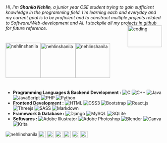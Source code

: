 _Hi, I'm ___Shanila Nehlin___, a junior year CSE student trying to gain sufficient knowledge in the programming field. I'm learning each and everyday and my current goal is to be proficient and to construct multiple projects related to Software/Web-development and AI. I stockpile all my projects in github for future reference._ 
 <img align="right" alt="coding" height= "70" width="110" src="https://thumbs.gfycat.com/BigGranularLamprey.webp">

#
<p><img float="left" src="https://github-readme-stats-git-masterrstaa-rickstaa.vercel.app/api/top-langs/?username=nehlinshanila&langs_count=100&show_icons=true&theme=tokyonight_duo&title_color=fea9f7&text_color=a8b7ff&bg_color=0D1117&hide_border=true&locale=en&layout=compact" alt="nehlinshanila" height="113em"/><img float="left" src="https://github-readme-streak-stats.herokuapp.com/?user=nehlinshanila&theme=tokyonight_duo&hide_border=true" alt="nehlinshanila" height="112em"/><img float="left" src="https://github-readme-stats-git-masterrstaa-rickstaa.vercel.app/api?username=nehlinshanila&show_icons=true&theme=tokyonight_duo&title_color=fea9f7&text_color=a8b7ff&bg_color=0D1117&hide_border=true&locale=en" alt="nehlinshanila" height="112em"/></p>

#

- **Programming Languages & Backend Development :**
 ![C](https://img.shields.io/badge/C-151824.svg?style=flat-square&logo=c)
 ![C++](https://img.shields.io/badge/C++-151824.svg?style=flat-square&logo=c%2B%2B&logoColor=302b63)
 ![Java](https://img.shields.io/badge/Java-151824.svg?style=flat-square&logo=java) 
 ![JavaScript](https://img.shields.io/badge/JavaScript-151824?style=flat-square&logo=javascript)
 ![PHP](https://img.shields.io/badge/PHP-151824?style=flat-square&logo=php)
 ![Python](https://img.shields.io/badge/Python-151824?style=flat-square&logo=python)
- **Frontend Development :**
 ![HTML](https://img.shields.io/badge/HTML5-151824?style=flat-square&logo=html5)
 ![CSS3](https://img.shields.io/badge/CSS3-151824?style=flat-square&logo=css3&logoColor=EF629F) 
 ![Bootstrap](https://img.shields.io/badge/Bootstrap-151824?style=flat-square&logo=bootstrap)
 ![React.js](https://img.shields.io/badge/React.js-151824?style=flat-square&logo=react)
 ![Threejs](https://img.shields.io/badge/Threejs-151824?style=flat-square&logo=three.js)
 ![SASS](https://img.shields.io/badge/SASS-151824.svg?style=flat-square&logo=SASS)
 ![Markdown](https://img.shields.io/badge/Markdown-151824?style=flat-square&logo=markdown&logoColor=44A08D)
- **Framework & Database :**
 ![Django](https://img.shields.io/badge/Django-151824.svg?style=flat-square&logo=django&logoColor=614385) 
 ![MySQL](https://img.shields.io/badge/MySQL-151824?style=flat-square&logo=mysql)
 ![SQLite](https://img.shields.io/badge/SQLite-151824?style=flat-square&logo=sqlite&logoColor=77A1D3)
- **Softwares :**
 ![Adobe Illustrator](https://img.shields.io/badge/AdobeIllustrator-151824.svg?style=flat-square&logo=adobeillustrator) 
 ![Adobe Photoshop](https://img.shields.io/badge/AdobePhotoshop-151824.svg?style=flat-square&logo=adobephotoshop) 
 ![Blender](https://img.shields.io/badge/Blender-151824.svg?style=flat-square&logo=blender) 
 ![Canva](https://img.shields.io/badge/Canva-151824.svg?style=flat-square&logo=Canva) 
 ![Krita](https://img.shields.io/badge/Krita-151824?style=flat-square&logo=krita) 
 <img src="https://komarev.com/ghpvc/?username=nehlinshanila&label=Profile%20views&color=2F3150&style=flat-round" alt="nehlinshanila"/>
<a href="https://linkedin.com/in/nehlinshanila" target="blank"><img align="center" src="https://raw.githubusercontent.com/rahuldkjain/github-profile-readme-generator/master/src/images/icons/Social/linked-in-alt.svg" alt="www.linkedin.com/in/nehlinshanila" height="23em" /></a>
<a href="https://www.instagram.com/nehlinstudio/" target="blank"><img align="center" src="https://raw.githubusercontent.com/rahuldkjain/github-profile-readme-generator/master/src/images/icons/Social/instagram.svg" alt="https://www.instagram.com/nehlinstudio/" height="23em" /></a>
<a href="https://discord.gg/shanila#8501" target="blank"><img align="center" src="https://raw.githubusercontent.com/rahuldkjain/github-profile-readme-generator/master/src/images/icons/Social/discord.svg" alt="shanila#8501" height="23em" /></a>
<a href="https://www.facebook.com/shanila.nehlin" target="blank"><img align="center" src="https://raw.githubusercontent.com/rahuldkjain/github-profile-readme-generator/master/src/images/icons/Social/facebook.svg" alt="https://www.facebook.com/shanila.nehlin" height="23em" /></a>
<a href="https://www.hackerrank.com/shanila_nehlin" target="blank"><img align="center" src="https://raw.githubusercontent.com/rahuldkjain/github-profile-readme-generator/master/src/images/icons/Social/hackerrank.svg" alt="shanila_nehlin" height="23em"  /></a>
<a href="https://codeforces.com/profile/shanila.nehlin" target="blank"><img align="center" src="https://raw.githubusercontent.com/rahuldkjain/github-profile-readme-generator/master/src/images/icons/Social/codeforces.svg" alt="shanila.nehlin" height="23em" /></a> 

